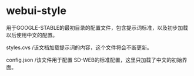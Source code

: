 # webui-style
用于GOOGLE-STABLE的最初目录的配置文件，包含提示词标准，以及初步加载以后使用中文的配置。

styles.cvs /该文档加载提示词的内容，这个文件将会不断更新。

config.json /该文件用于配置 SD-WEB的标准配置，这里只加载了中文的初始界面。

